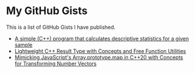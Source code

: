 # My GitHub Gists

This is a list of GitHub Gists I have published.

* [A simple (C++) program that calculates descriptive statistics for a given sample](https://gist.github.com/BB-301/fdb85a0533cfcbea2d97d4d355cf67d6)
* [Lightweight C++ Result Type with Concepts and Free Function Utilities](https://gist.github.com/BB-301/2f8855a8cc2fe07e38ef4eaa690c6fa4)
* [Mimicking JavaScript's Array.prototype.map in C++20 with Concepts for Transforming Number Vectors](https://gist.github.com/BB-301/b4cba11cfd4991339a60e4468b94bc2d)
